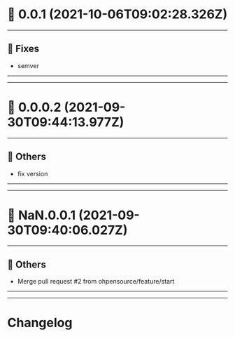 # :confetti_ball: 0.0.1 (2021-10-06T09:02:28.326Z)
- - -
## :bug: Fixes
* semver
- - -
- - -
# :confetti_ball: 0.0.0.2 (2021-09-30T09:44:13.977Z)
- - -
## :newspaper: Others
* fix version
- - -
- - -
# :confetti_ball: NaN.0.0.1 (2021-09-30T09:40:06.027Z)
- - -
## :newspaper: Others
* Merge pull request #2 from ohpensource/feature/start
- - -
- - -
# Changelog
